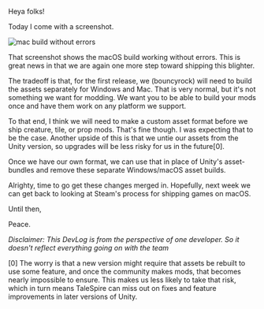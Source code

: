 Heya folks!

Today I come with a screenshot.

![mac build without errors](assets/images/macNoErrors.png)

That screenshot shows the macOS build working without errors.
This is great news in that we are again one more step toward shipping this blighter.

The tradeoff is that, for the first release, we (bouncyrock) will need to build the assets separately for Windows and Mac. That is very normal, but it's not something we want for modding. We want you to be able to build your mods once and have them work on any platform we support.

To that end, I think we will need to make a custom asset format before we ship creature, tile, or prop mods. That's fine though. I was expecting that to be the case. Another upside of this is that we untie our assets from the Unity version, so upgrades will be less risky for us in the future[0].

Once we have our own format, we can use that in place of Unity's asset-bundles and remove these separate Windows/macOS asset builds.

Alrighty, time to go get these changes merged in. Hopefully, next week we can get back to looking at Steam's process for shipping games on macOS.

Until then,

Peace.

*Disclaimer: This DevLog is from the perspective of one developer. So it doesn't reflect everything going on with the team*

[0] The worry is that a new version might require that assets be rebuilt to use some feature, and once the community makes mods, that becomes nearly impossible to ensure. This makes us less likely to take that risk, which in turn means TaleSpire can miss out on fixes and feature improvements in later versions of Unity.
